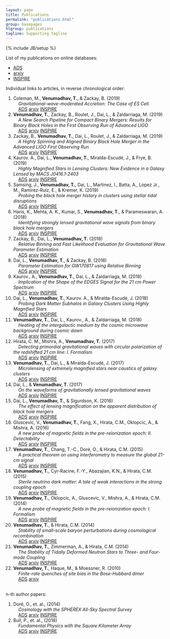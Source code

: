 ```yaml
---
layout: page
title: Publications
permalink: "publications.html"
group: basepages
hlgroup: publications 
tagline: Supporting tagline
---
```

{% include JB/setup %}

List of my publications on online databases:

* [ADS](http://adsabs.harvard.edu/cgi-bin/nph-abs_connect?return_req=no_params&author=Venumadhav,%20Tejaswi&db_key=PRE)
* [arxiv](http://arxiv.org/a/venumadhav_t_1)
* [INSPIRE](https://inspirehep.net/author/profile/Venumadhav%2C%20Tejaswi?recid=1321339&ln=en)

Individual links to articles, in reverse chronological order:

1. Coleman, M., **Venumadhav, T.**, & Zackay, B. (2019) <br>
&nbsp;&nbsp;&nbsp;&nbsp;*Gravitational-wave-moderated Accretion: The Case of ES Ceti* <br>
&nbsp;&nbsp;&nbsp;&nbsp;[ADS](https://ui.adsabs.harvard.edu/#abs/arXiv:1903.04978) [arxiv](https://arxiv.org/abs/1903.04978) [INSPIRE](https://inspirehep.net/record/1722254)
2. **Venumadhav, T.**, Zackay, B., Roulet, J., Dai, L., & Zaldarriaga, M. (2019) <br>
&nbsp;&nbsp;&nbsp;&nbsp;*A New Search Pipeline for Compact Binary Mergers: Results for Binary Black Holes in the First Observing Run of Advanced LIGO* <br>
&nbsp;&nbsp;&nbsp;&nbsp;[ADS](https://ui.adsabs.harvard.edu/#abs/arXiv:1902.10341) [arxiv](https://arxiv.org/abs/1902.10341) [INSPIRE](https://inspirehep.net/record/1722254)
3. Zackay, B., **Venumadhav, T.**, Dai, L., Roulet, J., & Zaldarriaga, M. (2019) <br>
&nbsp;&nbsp;&nbsp;&nbsp;*A Highly Spinning and Aligned Binary Black Hole Merger in the Advanced LIGO First Observing Run* <br>
&nbsp;&nbsp;&nbsp;&nbsp;[ADS](https://ui.adsabs.harvard.edu/#abs/arXiv:1902.10331) [arxiv](https://arxiv.org/abs/1902.10331) [INSPIRE](https://inspirehep.net/record/1722266)
4. Kaurov. A., Dai, L., **Venumadhav, T.**, Miralda-Escud&#233;, J., & Frye, B. (2019) <br>
&nbsp;&nbsp;&nbsp;&nbsp;*Highly Magnified Stars in Lensing Clusters: New Evidence in a Galaxy Lensed by MACS J0416.1-2403* <br>
&nbsp;&nbsp;&nbsp;&nbsp;[ADS](https://ui.adsabs.harvard.edu/#abs/arXiv:1902.10090) [arxiv](https://arxiv.org/abs/1902.10090) [INSPIRE](https://inspirehep.net/record/1722101)
5. Samsing, J., **Venumadhav, T.**, Dai, L., Martinez, I., Batta, A., Lopez Jr., M., Ramirez-Ruiz, E., & Kremer, K. (2019) <br>
&nbsp;&nbsp;&nbsp;&nbsp;*Probing the black hole merger history in clusters using stellar tidal disruptions* <br>
&nbsp;&nbsp;&nbsp;&nbsp;[ADS](https://ui.adsabs.harvard.edu/#abs/arXiv:1901.02889) [arxiv](https://arxiv.org/abs/1901.02889) [INSPIRE](https://inspirehep.net/record/1713053)
6. Haris, K., Mehta, A. K., Kumar, S., **Venumadhav, T.**, & Parameswaran, A. (2018) <br>
&nbsp;&nbsp;&nbsp;&nbsp;*Identifying strongly lensed gravitational wave signals from binary black hole mergers* <br>
&nbsp;&nbsp;&nbsp;&nbsp;[ADS](http://adsabs.harvard.edu/abs/arXiv:1807.07062) [arxiv](https://arxiv.org/abs/1807.07062) [INSPIRE](http://inspirehep.net/record/1683034)
7. Zackay, B., Dai, L., **Venumadhav, T.** (2018) <br>
&nbsp;&nbsp;&nbsp;&nbsp;*Relative Binning and Fast Likelihood Evaluation for Gravitational Wave Parameter Estimation* <br>
&nbsp;&nbsp;&nbsp;&nbsp;[ADS](http://adsabs.harvard.edu/abs/arXiv:1806.08792) [arxiv](https://arxiv.org/abs/1806.08792) [INSPIRE](http://inspirehep.net/record/1679399)
8. Dai, L., **Venumadhav, T.**, & Zackay, B. (2018) <br>
&nbsp;&nbsp;&nbsp;&nbsp;*Parameter Estimation for GW170817 using Relative Binning* <br>
&nbsp;&nbsp;&nbsp;&nbsp;[ADS](http://adsabs.harvard.edu/abs/arXiv:1806.08793) [arxiv](https://arxiv.org/abs/1806.08793) [INSPIRE](http://inspirehep.net/record/1679393)
9. Kaurov., A., **Venumadhav, T.**, Dai, L., & Zaldarriaga, M. (2018) <br>
&nbsp;&nbsp;&nbsp;&nbsp;*Implication of the Shape of the EDGES Signal for the 21 cm Power Spectrum* <br>
&nbsp;&nbsp;&nbsp;&nbsp;[ADS](http://adsabs.harvard.edu/abs/arXiv:1805.03254) [arxiv](https://arxiv.org/abs/1805.03254) [INSPIRE](https://inspirehep.net/record/1672407)
10. Dai, L., **Venumadhav, T.**, Kaurov. A., & Miralda-Escud&#233;, J. (2018) <br>
&nbsp;&nbsp;&nbsp;&nbsp;*Probing Dark Matter Subhalos in Galaxy Clusters Using Highly Magnified Stars* <br>
&nbsp;&nbsp;&nbsp;&nbsp;[ADS](http://adsabs.harvard.edu/abs/arXiv:1804.03149) [arxiv](http://arxiv.org/abs/1804.03149) [INSPIRE](https://inspirehep.net/record/1667093)
11. **Venumadhav, T.**, Dai, L., Kaurov., A., & Zaldarriaga, M. (2018) <br>
&nbsp;&nbsp;&nbsp;&nbsp;*Heating of the intergalactic medium by the cosmic microwave background during cosmic dawn* <br>
&nbsp;&nbsp;&nbsp;&nbsp;[ADS](http://adsabs.harvard.edu/abs/arXiv:1804.02406) [arxiv](https://arxiv.org/abs/1804.02406) [INSPIRE](https://inspirehep.net/record/1666883)
12. Hirata, C. M., Mishra, A., **Venumadhav, T.** (2017) <br>
&nbsp;&nbsp;&nbsp;&nbsp;*Detecting primordial gravitational waves with circular polarization of the redshifted 21 cm line: I. Formalism* <br>
&nbsp;&nbsp;&nbsp;&nbsp;[ADS](http://adsabs.harvard.edu/abs/arXiv:1707.03513) [arxiv](https://arxiv.org/abs/1707.03513) [INSPIRE](https://inspirehep.net/record/1609623)
13. **Venumadhav, T.**, Dai, L., & Miralda-Escud&#233;, J. (2017) <br>
&nbsp;&nbsp;&nbsp;&nbsp;*Microlensing of extremely magnified stars near caustics of galaxy clusters* <br>
&nbsp;&nbsp;&nbsp;&nbsp;[ADS](http://adsabs.harvard.edu/abs/arXiv:1707.00003) [arxiv](https://arxiv.org/abs/1707.00003) [INSPIRE](https://inspirehep.net/record/1608328)
14. Dai, L., & **Venumadhav, T.** (2017) <br>
&nbsp;&nbsp;&nbsp;&nbsp;*On the waveforms of gravitationally lensed gravitational waves* <br>
&nbsp;&nbsp;&nbsp;&nbsp;[ADS](http://adsabs.harvard.edu/abs/arXiv:1702.04724) [arxiv](https://arxiv.org/abs/1702.04724) [INSPIRE](https://inspirehep.net/record/1513760)
15. Dai, L., **Venumadhav, T.**, & Sigurdson, K. (2016) <br>
&nbsp;&nbsp;&nbsp;&nbsp;*The effect of lensing magnification on the apparent distribution of black hole mergers* <br>
&nbsp;&nbsp;&nbsp;&nbsp;[ADS](http://adsabs.harvard.edu/abs/2016arXiv160509398D) [arxiv](http://arxiv.org/abs/1605.09398) [INSPIRE](https://inspirehep.net/record/1466408)
16. Gluscevic, V., **Venumadhav, T.**, Fang, X., Hirata, C.M., Oklopcic, A., & Mishra, A. (2016) <br>
&nbsp;&nbsp;&nbsp;&nbsp;*A new probe of magnetic fields in the pre-reionization epoch: II. Detectability* <br>
&nbsp;&nbsp;&nbsp;&nbsp;[ADS](http://adsabs.harvard.edu/abs/2016arXiv160406327) [arxiv](http://arxiv.org/abs/1604.06327) [INSPIRE](https://inspirehep.net/record/1449968)
17. **Venumadhav, T.**, Chang, T.-C., Dor&#233;, O., & Hirata, C.M. (2015) <br>
&nbsp;&nbsp;&nbsp;&nbsp;*A practical theorem on using interferometry to measure the global 21-cm signal* <br>
&nbsp;&nbsp;&nbsp;&nbsp;[ADS](http://adsabs.harvard.edu/abs/2015arXiv151205248V) [arxiv](http://arxiv.org/abs/1512.05248) [INSPIRE](http://inspirehep.net/record/1409895)
18. **Venumadhav, T.**, Cyr-Racine, F.-Y., Abazajian, K.N., & Hirata, C.M. (2015) <br>
&nbsp;&nbsp;&nbsp;&nbsp;*Sterile neutrino dark matter: A tale of weak interactions in the strong coupling epoch* <br>
&nbsp;&nbsp;&nbsp;&nbsp;[ADS](http://adsabs.harvard.edu/abs/2015arXiv150706655V) [arxiv](http://arxiv.org/abs/1507.06655) [INSPIRE](http://inspirehep.net/record/1384749)
19. **Venumadhav, T.**, Oklopcic, A., Gluscevic, V., Mishra, A., & Hirata, C.M. (2014) <br> 
&nbsp;&nbsp;&nbsp;&nbsp;*A new probe of magnetic fields in the pre-reionization epoch: I. Formalism* <br>
&nbsp;&nbsp;&nbsp;&nbsp;[ADS](http://adsabs.harvard.edu/abs/2014arXiv1410.2250V) [arxiv](http://arxiv.org/abs/1410.2250) [INSPIRE](http://inspirehep.net/record/1321339)
20. **Venumadhav, T.**, & Hirata, C.M. (2014) <br> 
&nbsp;&nbsp;&nbsp;&nbsp;*Stability of small-scale baryon perturbations during cosmological recombination* <br> 
&nbsp;&nbsp;&nbsp;&nbsp;[ADS](http://adsabs.harvard.edu/abs/2014arXiv1409.1240V) [arxiv](http://arxiv.org/abs/1409.1240) [INSPIRE](http://inspirehep.net/record/1315080)
21. **Venumadhav, T.**, Zimmerman, A., & Hirata, C.M. (2014) <br>
&nbsp;&nbsp;&nbsp;&nbsp;*The Stability of Tidally Deformed Neutron Stars to Three- and Four-mode Coupling* <br>
&nbsp;&nbsp;&nbsp;&nbsp;[ADS](http://adsabs.harvard.edu/abs/2014ApJ...781...23V) [arxiv](http://arxiv.org/abs/1307.2890) [INSPIRE](http://inspirehep.net/record/1242111)
22. **Venumadhav, T.**, Haque, M., & Moessner, R. (2010) <br>
&nbsp;&nbsp;&nbsp;&nbsp;*Finite-rate quenches of site bias in the Bose-Hubbard dimer* <br>
&nbsp;&nbsp;&nbsp;&nbsp;[ADS](http://adsabs.harvard.edu/abs/2010PhRvB..81e4305V) [arxiv](http://arxiv.org/abs/0909.0255)

<br>
n-th author papers:

1. Dor&#233;, O., et. al., (2014) <br>
&nbsp;&nbsp;&nbsp;&nbsp;*Cosmology with the SPHEREX All-Sky Spectral Survey* <br>
&nbsp;&nbsp;&nbsp;&nbsp;[ADS](http://adsabs.harvard.edu/abs/2014arXiv1412.4872D) [arxiv](https://arxiv.org/abs/1412.4872) [INSPIRE](https://inspirehep.net/record/1334478)<br>
2. Bull, P., et. al., (2018) <br>
&nbsp;&nbsp;&nbsp;&nbsp;*Fundamental Physics with the Square Kilometer Array* <br>
&nbsp;&nbsp;&nbsp;&nbsp;[ADS](http://adsabs.harvard.edu/abs/2018arXiv181002680B) [arxiv](https://arxiv.org/abs/1810.02680) [INSPIRE](https://inspirehep.net/record/1697132)<br>



